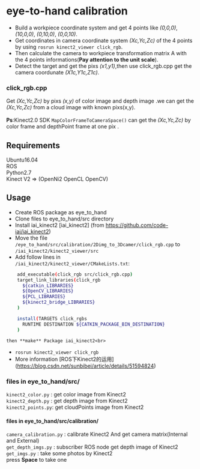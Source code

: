 eye-to-hand calibration 
=========================
* Build a workpiece coordinate system and get 4 points like *(0,0,0)*, *(10,0,0)*, *(0,10,0)*, *(0,0,10)*.<br> 
* Get coordinates in camera coordinate system *(Xc,Yc,Zc)* of the 4 points by using `rosrun kinect2_viewer click_rgb`.<br> 
* Then calculate the camera to workpiece transformation matrix A with the 4 points informations(__Pay attention to the unit scale__).<br> 
* Detect the target and get the pixs *(x1,y1)*,then use click_rgb.cpp get the camera coordunate *(X1c,Y1c,Z1c)*.<br> 

### click_rgb.cpp
Get *(Xc,Yc,Zc)* by pixs *(x,y)* of color image and depth image .we can get the *(Xc,Yc,Zc)* from a cloud image with known pixs(x,y).<br> <br> 
**Ps**:Kinect2.0 SDK `MapColorFrameToCameraSpace()` can get the *(Xc,Yc,Zc)* by color frame and depthPoint frame at one pix .<br> 

## Requirements

Ubuntu16.04<br> 
ROS<br> 
Python2.7<br> 
Kinect V2 => (OpenNi2 OpenCL OpenCV)<br> 

## Usage

* Create ROS package as eye_to_hand <br> 
* Clone files to eye_to_hand/src directory<br> 
* Install iai_kinect2 [iai_kinect2] (from https://github.com/code-iai/iai_kinect2) <br> 
* Move the file `/eye_to_hand/src/calibration/2Dimg_to_3Dcamer/click_rgb.cpp` to  `/iai_kinect2/kinect2_viewer/src` <br> 
* Add follow lines in<br> `/iai_kinect2/kinect2_viewer/CMakeLists.txt`:<br> 
```Bash
	add_executable(click_rgb src/click_rgb.cpp) 
	target_link_libraries(click_rgb
	  ${catkin_LIBRARIES}
	  ${OpenCV_LIBRARIES} 
	  ${PCL_LIBRARIES}
	  ${kinect2_bridge_LIBRARIES}
	)

	install(TARGETS click_rgbs
	  RUNTIME DESTINATION ${CATKIN_PACKAGE_BIN_DESTINATION}
	)
```
 
	then **make** Package iai_kinect2<br> 
* `rosrun kinect2_viewer click_rgb`<br>
* More information [ROS下Kinect2的运用]	(https://blog.csdn.net/sunbibei/article/details/51594824)

### files in eye_to_hand/src/
`kinect2_color.py` : get color image from Kinect2<br>
`kinect2_depth.py` : get depth image from Kinect2<br>
`kinect2_points.py`: get cloudPoints image from Kinect2<br>

#### files in eye_to_hand/src/calibration/ 
`camera_calibration.py` : calibrate Kinect2 And get camera matrix(Internal and External)<br>
`get_depth_imgs.py` : subscriber ROS node get depth image of Kinect2<br>
`get_imgs.py` : take some photos by Kinect2<br> press **Space** to take one<br>

